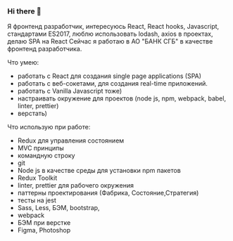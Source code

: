 ### Hi there 👋

<!--
**bea00811/bea00811** is a ✨ _special_ ✨ repository because its `README.md` (this file) appears on your GitHub profile.

Here are some ideas to get you started:

- 🔭 I’m currently working on ...
- 🌱 I’m currently learning ...
- 👯 I’m looking to collaborate on ...
- 🤔 I’m looking for help with ...
- 💬 Ask me about ...
- 📫 How to reach me: ...
- 😄 Pronouns: ...
- ⚡ Fun fact: ...
-->

Я фронтенд разработчик, интересуюсь React, React hooks, Javascript, стандартами ES2017, люблю использовать lodash, axios в проектах,
делаю SPA на React
Сейчас я работаю в АО "БАНК СГБ" в качестве фронтенд разработчика.

Что умею:
- работать с React для создания single page applications (SPA)
- работать с веб-сокетами, для создания real-time приложений.
- работать с Vanilla Javascript тоже)
- настраивать окружение для проектов (node js, npm, webpack, babel, linter, prettier)
- верстать)

Что использую при работе:

- Redux для управления состоянием
- MVC принципы
- командную строку
- git
- Node js в качестве среды для установки npm пакетов
- Redux Toolkit 
- linter, prettier для рабочего окружения
- паттерны проектирования (Фабрика, Состояние,Стратегия)
- тесты на jest
- Sass, Less, БЭМ, bootstrap, 
- webpack
- БЭМ при верстке
- Figma, Photoshop


